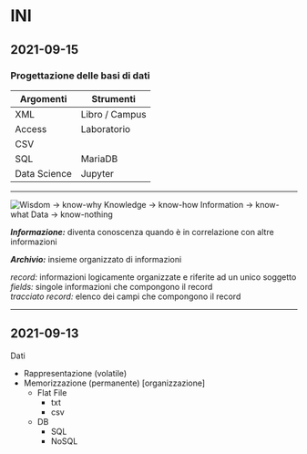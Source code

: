 # INI 

## 2021-09-15

### Progettazione delle basi di dati

| Argomenti   | Strumenti      |
|-------------|----------------|
| XML         | Libro / Campus |
| Access      | Laboratorio    |
| CSV         |                |
| SQL         | MariaDB        |
|Data Science | Jupyter        |

---

![***Wisdom*** -> know-why
***Knowledge*** -> know-how
***Information*** -> know-what
***Data*** -> know-nothing](/res/img/knowledge.png)

***Informazione:*** diventa conoscenza quando è in correlazione con altre informazioni

***Archivio:*** insieme organizzato di informazioni
<integra appunti>

*record:* informazioni logicamente organizzate e riferite ad un unico soggetto\
*fields:* singole informazioni che compongono il record\
*tracciato record:* elenco dei campi che compongono il record

---

## 2021-09-13

Dati
- Rappresentazione (volatile)
- Memorizzazione (permanente) [organizzazione]
    - Flat File
        - txt
        - csv
    - DB
        - SQL
        - NoSQL